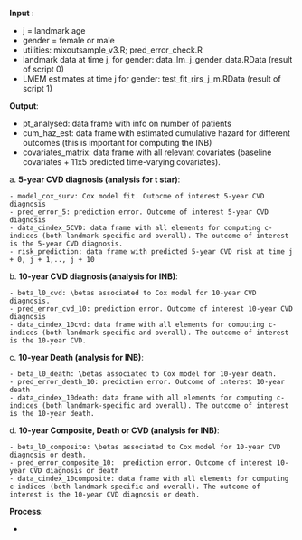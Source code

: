 **Input** :

  - j = landmark age 
  - gender = female or male
  - utilities: mixoutsample_v3.R; pred_error_check.R
  - landmark data at time j, for gender:  data_lm_j_gender_data.RData (result of script 0)
  - LMEM estimates at time j for gender: test_fit_rirs_j_m.RData (result of script 1)

**Output**:

  - pt_analysed: data frame with info on number of patients
  - cum_haz_est: data frame with estimated cumulative hazard for different outcomes (this is important for computing the INB)
  - covariates_matrix: data frame with all relevant covariates (baseline covariates + 11x5 predicted time-varying covariates). 

  a. **5-year CVD diagnosis (analysis for t star)**:
  
    - model_cox_surv: Cox model fit. Outocme of interest 5-year CVD diagnosis 
    - pred_error_5: prediction error. Outcome of interest 5-year CVD diagnosis
    - data_cindex_5CVD: data frame with all elements for computing c-indices (both landmark-specific and overall). The outcome of interest is the 5-year CVD diagnosis.
    - risk_prediction: data frame with predicted 5-year CVD risk at time j + 0, j + 1,.., j + 10
 
  b. **10-year CVD diagnosis (analysis for INB)**:
    
    - beta_l0_cvd: \betas associated to Cox model for 10-year CVD diagnosis. 
    - pred_error_cvd_10: prediction error. Outcome of interest 10-year CVD diagnosis
    - data_cindex_10cvd: data frame with all elements for computing c-indices (both landmark-specific and overall). The outcome of interest is the 10-year CVD.

  
  c. **10-year Death (analysis for INB)**:
    
    - beta_l0_death: \betas associated to Cox model for 10-year death.
    - pred_error_death_10: prediction error. Outcome of interest 10-year death
    - data_cindex_10death: data frame with all elements for computing c-indices (both landmark-specific and overall). The outcome of interest is the 10-year death.
  
  d. **10-year Composite, Death or CVD (analysis for INB)**:

    - beta_l0_composite: \betas associated to Cox model for 10-year CVD diagnosis or death.
    - pred_error_composite_10:  prediction error. Outcome of interest 10-year CVD diagnosis or death
    - data_cindex_10composite: data frame with all elements for computing c-indices (both landmark-specific and overall). The outcome of interest is the 10-year CVD diagnosis or death.
  
**Process**:
  
  - 

